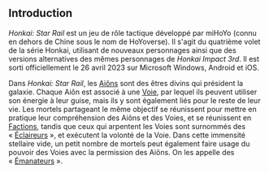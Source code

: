 <!--#include virtual="header.html" -->
## Introduction

_Honkai: Star Rail_ est un jeu de rôle tactique développé par miHoYo (connu en dehors de Chine sous le nom de HoYoverse). Il s'agit du quatrième volet de la série Honkai, utilisant de nouveaux personnages ainsi que des versions alternatives des mêmes personnages de _Honkai Impact 3rd_. Il est sorti officiellement le 26 avril 2023 sur Microsoft Windows, Android et iOS.

Dans _Honkai: Star Rail_, les [Aiôns](aions.md) sont des êtres divins qui président la galaxie. Chaque Aiôn est associé à une [Voie](/voies.md), par lequel ils peuvent utiliser son énergie à leur guise, mais ils y sont également liés pour le reste de leur vie. Les mortels partageant le même objectif se réunissent pour mettre en pratique leur compréhension des Aiôns et des Voies, et se réunissent en [Factions](/factions.md), tandis que ceux qui arpentent les Voies sont surnommés des « [Éclaireurs](/eclaireurs.md) », et exécutent la volonté de la Voie. Dans cette immensité stellaire vide, un petit nombre de mortels peut également faire usage du pouvoir des Voies avec la permission des Aiôns. On les appelle des « [Émanateurs](/emanateurs.md) ».
